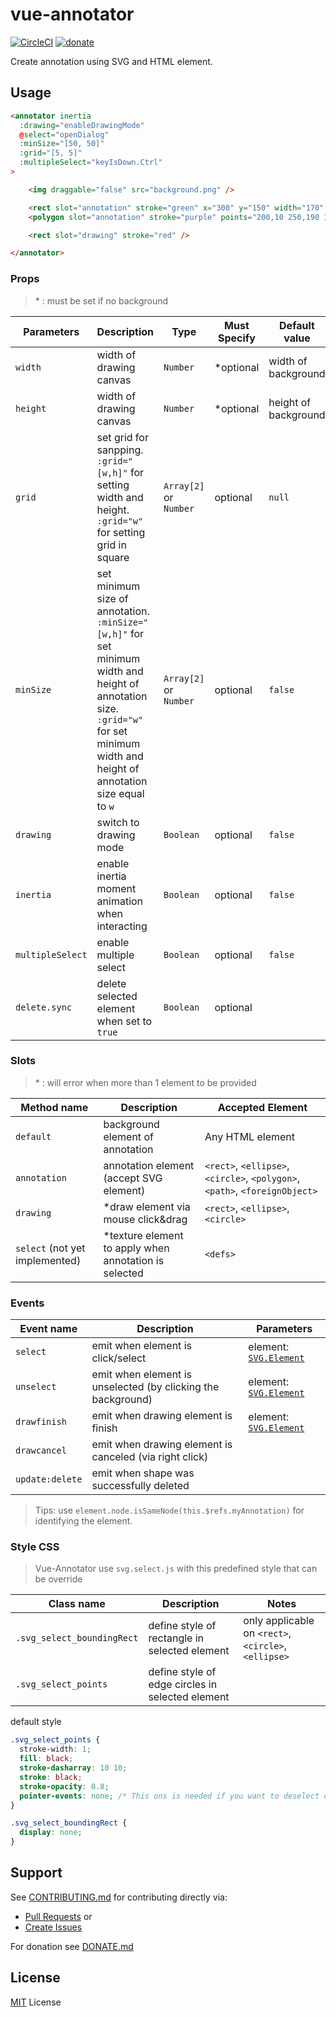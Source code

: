 # vue-annotator
[![CircleCI](https://circleci.com/gh/DrSensor/vue-annotator.svg?style=shield)](https://circleci.com/gh/DrSensor/vue-annotator)
[![donate](https://img.shields.io/badge/$-donate-ff69b4.svg?maxAge=2592000&style=flat-square)](https://github.com/DrSensor/vue-annotator/blob/master/DONATE.md)

Create annotation using SVG and HTML element.

## Usage
```html
<annotator inertia
  :drawing="enableDrawingMode"
  @select="openDialog"
  :minSize="[50, 50]"
  :grid="[5, 5]"
  :multipleSelect="keyIsDown.Ctrl"
>

    <img draggable="false" src="background.png" />

    <rect slot="annotation" stroke="green" x="300" y="150" width="170" height="100" />
    <polygon slot="annotation" stroke="purple" points="200,10 250,190 160,210" />

    <rect slot="drawing" stroke="red" />

</annotator>
```

### Props
> \* : must be set if no background

| Parameters | Description | Type | Must Specify | Default value |
|---------- |-------- |---------- |---------- |---------- |
| `width` | width of drawing canvas | `Number` | *optional | width of background |
| `height` | width of drawing canvas | `Number` | *optional | height of background |
| `grid` | set grid for sanpping. `:grid="[w,h]"` for setting width and height. `:grid="w"` for setting grid in square | `Array[2]` or `Number` | optional | `null` |
| `minSize` | set minimum size of annotation. `:minSize="[w,h]"` for set minimum width and height of annotation size. `:grid="w"` for set minimum width and height of annotation size equal to `w` | `Array[2]` or `Number` | optional | `false` |
| `drawing` | switch to drawing mode | `Boolean` | optional | `false` |
| `inertia` | enable inertia moment animation when interacting | `Boolean` | optional | `false` |
| `multipleSelect` | enable multiple select | `Boolean` | optional | `false` |
| `delete.sync` | delete selected element when set to `true` | `Boolean` | optional |


### Slots
> \* : will error when more than 1 element to be provided

| Method name | Description | Accepted Element |
|---------- |-------- |---------- |
| `default` | background element of annotation | Any HTML element |
| `annotation` | annotation element (accept SVG element) | `<rect>`, `<ellipse>`, `<circle>`, `<polygon>`, `<path>`, `<foreignObject>` |
| `drawing` | *draw element via mouse click&drag | `<rect>`, `<ellipse>`, `<circle>` | 
| `select` (not yet implemented) | *texture element to apply when annotation is selected | `<defs>` |

### Events
| Event name | Description | Parameters |
|---------- |-------- |---------- |
| `select` | emit when element is click/select | element: [`SVG.Element`](http://svgjs.com/elements/#elements) |
| `unselect` | emit when element is unselected (by clicking the background) | element: [`SVG.Element`](http://svgjs.com/elements/#elements) |
| `drawfinish` | emit when drawing element is finish | element: [`SVG.Element`](http://svgjs.com/elements/#elements) |
| `drawcancel` | emit when drawing element is canceled (via right click) |
| `update:delete` | emit when shape was successfully deleted |

> Tips: use `element.node.isSameNode(this.$refs.myAnnotation)` for identifying the element.

### Style CSS
> Vue-Annotator use `svg.select.js` with this predefined style that can be override

| Class name | Description | Notes
|---------- |-------- |--------- |
| `.svg_select_boundingRect` | define style of rectangle in selected element | only applicable on `<rect>`, `<circle>`, `<ellipse>` |
| `.svg_select_points` | define style of edge circles in selected element |

default style
```CSS
.svg_select_points {
  stroke-width: 1;
  fill: black;
  stroke-dasharray: 10 10;
  stroke: black;
  stroke-opacity: 0.8;
  pointer-events: none; /* This ons is needed if you want to deselect or drag the shape*/
}

.svg_select_boundingRect {
  display: none;
}
```

## Support
See [CONTRIBUTING.md](https://github.com/DrSensor/vue-annotator/blob/master/CONTRIBUTING.md) for contributing directly via:
- [Pull Requests](https://github.com/DrSensor/vue-annotator/blob/master/CONTRIBUTING.md/#pull-requests) or
- [Create Issues](https://github.com/DrSensor/vue-annotator/blob/master/CONTRIBUTING.md/#create-issues)

For donation see [DONATE.md](https://github.com/DrSensor/vue-annotator/blob/master/DONATE.md)

## License
[MIT](https://github.com/DrSensor/vue-annotator/blob/master/LICENSE) License
